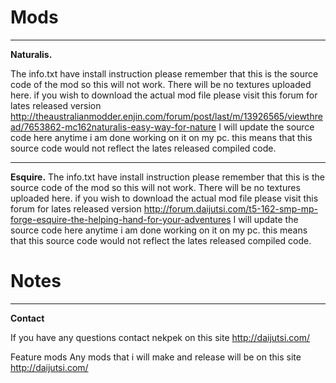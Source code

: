 Mods
===
---
**Naturalis.**

 The info.txt have install instruction please remember that this is the source code of the mod so this will not work. There will be no textures uploaded here. if you wish to download the actual mod file please visit this forum for lates released version http://theaustralianmodder.enjin.com/forum/post/last/m/13926565/viewthread/7653862-mc162naturalis-easy-way-for-nature I will update the source code here anytime i am done working on it on my pc. this means that this source code would not reflect the lates released compiled code.


---
**Esquire.**
The info.txt have install instruction please remember that this is the source code of the mod so this will not work. There will be no textures uploaded here. if you wish to download the actual mod file please visit this forum for lates released version http://forum.daijutsi.com/t5-162-smp-mp-forge-esquire-the-helping-hand-for-your-adventures I will update the source code here anytime i am done working on it on my pc. this means that this source code would not reflect the lates released compiled code.

Notes
===
---
**Contact**

If you have any questions contact nekpek on this site http://daijutsi.com/

Feature mods Any mods that i will make and release will be on this site http://daijutsi.com/

